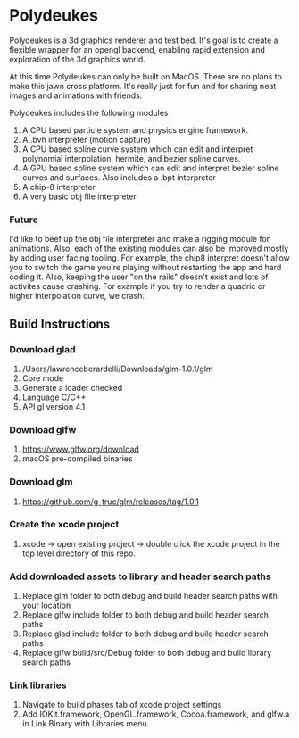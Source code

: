 # Polydeukes
Polydeukes is a 3d graphics renderer and test bed. It's goal is to create a flexible wrapper for an opengl backend, enabling rapid extension and exploration of the 3d graphics world.

At this time Polydeukes can only be built on MacOS. There are no plans to make this jawn cross platform. It's really just for fun and for sharing neat images and animations with friends. 

Polydeukes includes the following modules
1. A CPU based particle system and physics engine framework.
2. A .bvh interpreter (motion capture)
3. A CPU based spline curve system which can edit and interpret polynomial interpolation, hermite, and bezier spline curves.
4. A GPU based spline system which can edit and interpret bezier spline curves and surfaces. Also includes a .bpt interpreter
5. A chip-8 interpreter
6. A very basic obj file interpreter

### Future
I'd like to beef up the obj file interpreter and make a rigging module for animations. Also, each of the existing modules can also be improved mostly by adding user facing tooling. For example, the chip8 interpret doesn't allow you to switch the game you're playing without restarting the app and hard coding it. Also, keeping the user "on the rails" doesn't exist and lots of activites cause crashing. For example if you try to render a quadric or higher interpolation curve, we crash. 

## Build Instructions

### Download glad
1. /Users/lawrenceberardelli/Downloads/glm-1.0.1/glm
2. Core mode
3. Generate a loader checked
4. Language C/C++
5. API gl version 4.1

### Download glfw
1. https://www.glfw.org/download
2. macOS pre-compiled binaries

### Download glm
1. https://github.com/g-truc/glm/releases/tag/1.0.1

### Create the xcode project
1. xcode -> open existing project -> double click the xcode project in the top level directory of this repo. 

### Add downloaded assets to library and header search paths
1. Replace glm folder to both debug and build header search paths with your location
2. Replace glfw include folder to both debug and build header search paths
3. Replace glad include folder to both debug and build header search paths
4. Replace glfw build/src/Debug folder to both debug and build library search paths

### Link libraries
1. Navigate to build phases tab of xcode project settings
2. Add IOKit.framework, OpenGL.framework, Cocoa.framework, and glfw.a in Link Binary with Libraries menu. 
